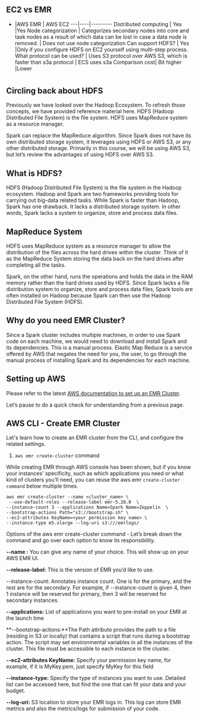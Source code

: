 ## EC2 vs EMR

- |AWS EMR |	AWS EC2
---|----|---------
Distributed computing |	Yes	|Yes
Node categorization |	Categorizes secondary nodes into core and task nodes as a result of which data can be lost in case a data node is removed. |	Does not use node categorization
Can support HDFS? |	Yes	|Only if you configure HDFS on EC2 yourself using multi-step process.
What protocol can be used? |	Uses S3 protocol over AWS S3, which is faster than s3a protocol	| ECS uses s3a
Comparison cost|	Bit higher	|Lower
#


## Circling back about HDFS

Previously we have looked over the Hadoop Ecosystem. To refresh those concepts, we have provided reference material here. HDFS (Hadoop Distributed File System) is the file system. HDFS uses MapReduce system as a resource manager.

Spark can replace the MapReduce algorithm. Since Spark does not have its own distributed storage system, it leverages using HDFS or AWS S3, or any other distributed storage. Primarily in this course, we will be using AWS S3, but let’s review the advantages of using HDFS over AWS S3.

## What is HDFS?

HDFS (Hadoop Distributed File System) is the file system in the Hadoop ecosystem. Hadoop and Spark are two frameworks providing tools for carrying out big-data related tasks. While Spark is faster than Hadoop, Spark has one drawback. It lacks a distributed storage system. In other words, Spark lacks a system to organize, store and process data files.

## MapReduce System

HDFS uses MapReduce system as a resource manager to allow the distribution of the files across the hard drives within the cluster. Think of it as the MapReduce System storing the data back on the hard drives after completing all the tasks.

Spark, on the other hand, runs the operations and holds the data in the RAM memory rather than the hard drives used by HDFS. Since Spark lacks a file distribution system to organize, store and process data files, Spark tools are often installed on Hadoop because Spark can then use the Hadoop Distributed File System (HDFS).

## Why do you need EMR Cluster?
Since a Spark cluster includes multiple machines, in order to use Spark code on each machine, we would need to download and install Spark and its dependencies. This is a manual process. Elastic Map Reduce is a service offered by AWS that negates the need for you, the user, to go through the manual process of installing Spark and its dependencies for each machine.

## Setting up AWS
Please refer to the latest [AWS documentation to set up an EMR Cluster](https://docs.aws.amazon.com/emr/latest/ManagementGuide/emr-gs.html#emr-getting-started-plan-and-configure).

Let’s pause to do a quick check for understanding from a previous page.


## AWS CLI - Create EMR Cluster

Let's learn how to create an EMR cluster from the CLI, and configure the related settings.

1. ```aws emr create-cluster``` command

While creating EMR through AWS console has been shown, but if you know your instances' specificity, such as which applications you need or what kind of clusters you’ll need, you can reuse the aws emr ```create-cluster command``` below multiple times.

```
aws emr create-cluster --name <cluster_name> \
 --use-default-roles --release-label emr-5.28.0  \
--instance-count 3 --applications Name=Spark Name=Zeppelin  \
--bootstrap-actions Path="s3://bootstrap.sh" \
--ec2-attributes KeyName=<your permission key name> \
--instance-type m5.xlarge --log-uri s3:///emrlogs/
```

Options of the aws emr create-cluster command - Let’s break down the command and go over each option to know its responsibility.

**--name :** You can give any name of your choice. This will show up on your AWS EMR UI.

**--release-label:** This is the version of EMR you’d like to use.

--instance-count: Annotates instance count. One is for the primary, and the rest are for the secondary. For example, if --instance-count is given 4, then 1 instance will be reserved for primary, then 3 will be reserved for secondary instances.

**--applications:** List of applications you want to pre-install on your EMR at the launch time

**--bootstrap-actions:**The Path attribute provides the path to a file (residing in S3 or locally) that contains a script that runs during a bootstrap action. The script may set environmental variables in all the instances of the cluster. This file must be accessible to each instance in the cluster.

**--ec2-attributes KeyName:** Specify your permission key name, for example, if it is MyKey.pem, just specify MyKey for this field

**--instance-type:** Specify the type of instances you want to use. Detailed list can be accessed here, but find the one that can fit your data and your budget.

**--log-uri:** S3 location to store your EMR logs in. This log can store EMR metrics and also the metrics/logs for submission of your code.